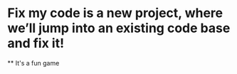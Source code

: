 # Fix my code is a new  project, where we’ll jump into an existing code base and fix it!
** It's a fun game